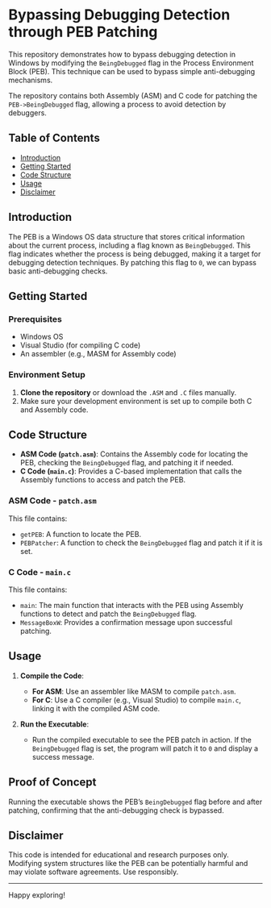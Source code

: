 # Bypassing Debugging Detection through PEB Patching

This repository demonstrates how to bypass debugging detection in Windows by modifying the `BeingDebugged` flag in the Process Environment Block (PEB). This technique can be used to bypass simple anti-debugging mechanisms. 

The repository contains both Assembly (ASM) and C code for patching the `PEB->BeingDebugged` flag, allowing a process to avoid detection by debuggers.

## Table of Contents
- [Introduction](#introduction)
- [Getting Started](#getting-started)
- [Code Structure](#code-structure)
- [Usage](#usage)
- [Disclaimer](#disclaimer)

## Introduction

The PEB is a Windows OS data structure that stores critical information about the current process, including a flag known as `BeingDebugged`. This flag indicates whether the process is being debugged, making it a target for debugging detection techniques. By patching this flag to `0`, we can bypass basic anti-debugging checks.

## Getting Started

### Prerequisites
- Windows OS
- Visual Studio (for compiling C code)
- An assembler (e.g., MASM for Assembly code)

### Environment Setup
1. **Clone the repository** or download the `.ASM` and `.C` files manually.
2. Make sure your development environment is set up to compile both C and Assembly code.

## Code Structure

- **ASM Code (`patch.asm`)**: Contains the Assembly code for locating the PEB, checking the `BeingDebugged` flag, and patching it if needed.
- **C Code (`main.c`)**: Provides a C-based implementation that calls the Assembly functions to access and patch the PEB.

### ASM Code - `patch.asm`
This file contains:
- `getPEB`: A function to locate the PEB.
- `PEBPatcher`: A function to check the `BeingDebugged` flag and patch it if it is set.

### C Code - `main.c`
This file contains:
- `main`: The main function that interacts with the PEB using Assembly functions to detect and patch the `BeingDebugged` flag.
- `MessageBoxW`: Provides a confirmation message upon successful patching.

## Usage

1. **Compile the Code**:
   - **For ASM**: Use an assembler like MASM to compile `patch.asm`.
   - **For C**: Use a C compiler (e.g., Visual Studio) to compile `main.c`, linking it with the compiled ASM code.

2. **Run the Executable**:
   - Run the compiled executable to see the PEB patch in action. If the `BeingDebugged` flag is set, the program will patch it to `0` and display a success message.

## Proof of Concept

Running the executable shows the PEB’s `BeingDebugged` flag before and after patching, confirming that the anti-debugging check is bypassed. 

## Disclaimer

This code is intended for educational and research purposes only. Modifying system structures like the PEB can be potentially harmful and may violate software agreements. Use responsibly.

---

Happy exploring!
